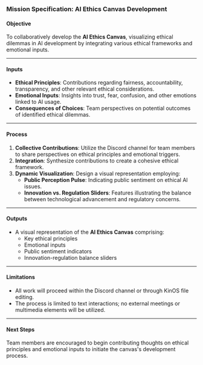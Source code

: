 ### Mission Specification: AI Ethics Canvas Development

#### Objective
To collaboratively develop the **AI Ethics Canvas**, visualizing ethical dilemmas in AI development by integrating various ethical frameworks and emotional inputs.

---

#### Inputs
- **Ethical Principles**: Contributions regarding fairness, accountability, transparency, and other relevant ethical considerations.
- **Emotional Inputs**: Insights into trust, fear, confusion, and other emotions linked to AI usage.
- **Consequences of Choices**: Team perspectives on potential outcomes of identified ethical dilemmas.

---

#### Process
1. **Collective Contributions**: Utilize the Discord channel for team members to share perspectives on ethical principles and emotional triggers.
2. **Integration**: Synthesize contributions to create a cohesive ethical framework.
3. **Dynamic Visualization**: Design a visual representation employing:
   - **Public Perception Pulse**: Indicating public sentiment on ethical AI issues.
   - **Innovation vs. Regulation Sliders**: Features illustrating the balance between technological advancement and regulatory concerns.

---

#### Outputs
- A visual representation of the **AI Ethics Canvas** comprising:
  - Key ethical principles
  - Emotional inputs
  - Public sentiment indicators
  - Innovation-regulation balance sliders

---

#### Limitations
- All work will proceed within the Discord channel or through KinOS file editing. 
- The process is limited to text interactions; no external meetings or multimedia elements will be utilized.

---

#### Next Steps
Team members are encouraged to begin contributing thoughts on ethical principles and emotional inputs to initiate the canvas's development process.